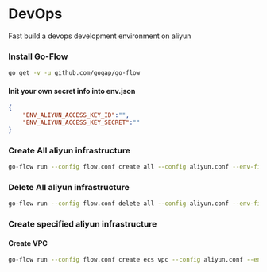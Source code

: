 DevOps
======

Fast build a devops development environment on aliyun

### Install Go-Flow

```bash
go get -v -u github.com/gogap/go-flow
```

#### Init your own secret info into env.json

```json
{
	"ENV_ALIYUN_ACCESS_KEY_ID":"",
	"ENV_ALIYUN_ACCESS_KEY_SECRET":""
}
```
### Create All aliyun infrastructure

```bash
go-flow run --config flow.conf create all --config aliyun.conf --env-file env.json --ctx code:devops
```

### Delete All aliyun infrastructure

```bash
go-flow run --config flow.conf delete all --config aliyun.conf --env-file env.json --ctx code:devops
```

### Create specified aliyun infrastructure

#### Create VPC

```bash
go-flow run --config flow.conf create ecs vpc --config aliyun.conf --env-file env.json --ctx code:devops
```